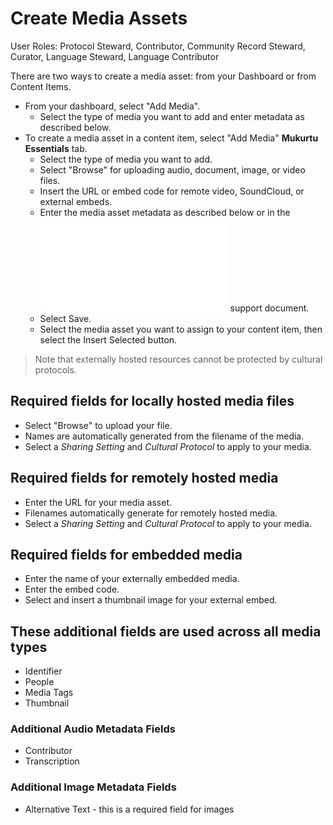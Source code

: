 # Create Media Assets 
User Roles: Protocol Steward, Contributor, Community Record Steward, Curator, Language Steward, Language Contributor 

There are two ways to create a media asset: from your Dashboard or from Content Items. 
- From your dashboard, select "Add Media". 
	- Select the type of media you want to add and enter metadata as described below.  
- To create a media asset in a content item, select "Add Media" **Mukurtu Essentials** tab. 
	- Select the type of media you want to add. 
	- Select "Browse" for uploading audio, document, image, or video files.
	- Insert the URL or embed code for remote video, SoundCloud, or external embeds.
	- Enter the media asset metadata as described below or in the ![Media Asset Metadata](../MediaAssetMetadata.md) support document.
	- Select Save. 
	- Select the media asset you want to assign to your content item, then select the Insert Selected button.
>Note that externally hosted resources cannot be protected by cultural protocols. 

## Required fields for locally hosted media files 

- Select "Browse" to upload your file.  
- Names are automatically generated from the filename of the media. 
- Select a *Sharing Setting* and *Cultural Protocol* to apply to your media. 

## Required fields for remotely hosted media 

- Enter the URL for your media asset.  
- Filenames automatically generate for remotely hosted media.
- Select a *Sharing Setting* and *Cultural Protocol* to apply to your media. 

## Required fields for embedded media

- Enter the name of your externally embedded media.
- Enter the embed code.
- Select and insert a thumbnail image for your external embed.

## These additional fields are used across all media types 

- Identifier 
- People 
- Media Tags 
- Thumbnail

### Additional Audio Metadata Fields 

- Contributor 
- Transcription 

### Additional Image Metadata Fields

- Alternative Text - this is a required field for images